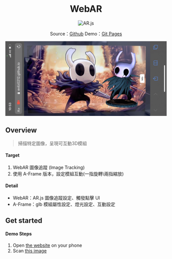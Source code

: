 <!-- Title & Logo -->
<h1 align="center">WebAR</h1>

<!-- tag & links (Version\Lang\Package) -->
<p align="center">
    <img src="https://img.shields.io/badge/AR.js-lastest-8bb7df" alt="AR.js" />
</p>
<p align="center">
    Source：<a href="https://github.com/evilz0212/ex-ar-webar">Github</a>
	Demo：<a href="https://evilz0212.github.io/ex-ar-webar/">Git Pages</a>
<p>

<!-- Overview (Preview\Purpose\Description) -->
![WebAR](./public/preview.jpg)

## Overview
> 掃描特定圖像，呈現可互動3D模組
#### Target
1. WebAR 圖像追蹤 (Image Tracking)
2. 使用 A-Frame 版本，設定模組互動(一指旋轉\兩指縮放)

#### Detail
-  WebAR：AR.js 圖像追蹤設定、觸發點擊 UI
-  A-Frame：glb 模組屬性設定、燈光設定、互動設定

<!-- Get started (Install\Step) -->
## Get started
#### Demo Steps
1. Open [the website](https://evilz0212.github.io/ex-ar-webar/) on your phone
2. Scan [this image](https://github.com/evilz0212/ex-ar-webar/blob/master/public/vessel.png)

<!-- Partner -->

<!-- License -->

